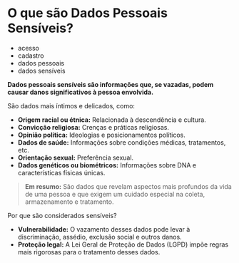 # O que são Dados Pessoais Sensíveis?

- acesso
- cadastro
- dados pessoais
- dados sensíveis

**Dados pessoais sensíveis são informações que, se vazadas, podem causar danos significativos à pessoa envolvida.** 

São dados mais íntimos e delicados, como:

* **Origem racial ou étnica:** Relacionada à descendência e cultura.
* **Convicção religiosa:** Crenças e práticas religiosas.
* **Opinião política:** Ideologias e posicionamentos políticos.
* **Dados de saúde:** Informações sobre condições médicas, tratamentos, etc.
* **Orientação sexual:** Preferência sexual.
* **Dados genéticos ou biométricos:** Informações sobre DNA e características físicas únicas.

> **Em resumo:** São dados que revelam aspectos mais profundos da vida de uma pessoa e que exigem um cuidado especial na coleta, armazenamento e tratamento.

Por que são considerados sensíveis?

* **Vulnerabilidade:** O vazamento desses dados pode levar à discriminação, assédio, exclusão social e outros danos.
* **Proteção legal:** A Lei Geral de Proteção de Dados (LGPD) impõe regras mais rigorosas para o tratamento desses dados.